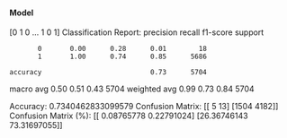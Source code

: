 #### Model
[0 1 0 ... 1 0 1]
Classification Report:
              precision    recall  f1-score   support

           0       0.00      0.28      0.01        18
           1       1.00      0.74      0.85      5686

    accuracy                           0.73      5704
   macro avg       0.50      0.51      0.43      5704
weighted avg       0.99      0.73      0.84      5704

Accuracy: 0.7340462833099579
Confusion Matrix:
[[   5   13]
 [1504 4182]]
Confusion Matrix (%):
[[ 0.08765778  0.22791024]
 [26.36746143 73.31697055]]
